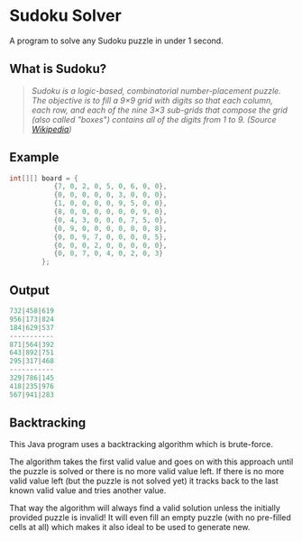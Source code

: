 # Sudoku Solver

A program to solve any Sudoku puzzle in under 1 second.

## What is Sudoku?

>*Sudoku is a logic-based, combinatorial number-placement puzzle. The objective is to fill a 9×9 grid with digits so that each column, each row, and each of the nine 3×3 sub-grids that compose the grid (also called "boxes") contains all of the digits from 1 to 9. (Source [Wikipedia](https://en.wikipedia.org/wiki/Sudoku))*

## Example

```java
int[][] board = {
           {7, 0, 2, 0, 5, 0, 6, 0, 0},
           {0, 0, 0, 0, 0, 3, 0, 0, 0},
           {1, 0, 0, 0, 0, 9, 5, 0, 0},
           {8, 0, 0, 0, 0, 0, 0, 9, 0},
           {0, 4, 3, 0, 0, 0, 7, 5, 0},
           {0, 9, 0, 0, 0, 0, 0, 0, 8},
           {0, 0, 9, 7, 0, 0, 0, 0, 5},
           {0, 0, 0, 2, 0, 0, 0, 0, 0},
           {0, 0, 7, 0, 4, 0, 2, 0, 3}
        };
```
## Output
```java
732|458|619
956|173|824
184|629|537
-----------
871|564|392
643|892|751
295|317|468
-----------
329|786|145
418|235|976
567|941|283
```

## Backtracking
This Java program uses a backtracking algorithm which is brute-force.

The algorithm takes the first valid value and goes on with this approach until the puzzle is solved or there is no more valid value left. If there is no more valid value left (but the puzzle is not solved yet) it tracks back to the last known valid value and tries another value.

That way the algorithm will always find a valid solution unless the initially provided puzzle is invalid! It will even fill an empty puzzle (with no pre-filled cells at all) which makes it also ideal to be used to generate new.
